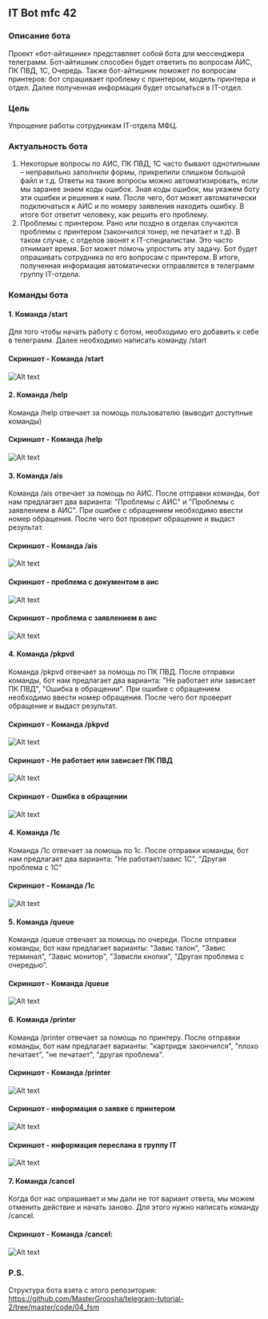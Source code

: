 ## IT Bot mfc 42
### Описание бота
Проект «бот-айтишник» представляет собой бота для мессенджера телеграмм. Бот-айтишник способен будет ответить по вопросам 
АИС, ПК ПВД, 1С, Очередь.  Также бот-айтишник поможет по вопросам принтеров: бот спрашивает проблему
с принтером, модель принтера и отдел. Далее полученная информация будет отсылаться в IT-отдел.
### Цель
Упрощение работы сотрудникам IT-отдела МФЦ.
### Актуальность бота
1. Некоторые вопросы по АИС, ПК ПВД, 1С часто бывают однотипными – неправильно заполнили формы, прикрепили слишком большой файл и т.д. Ответы на такие вопросы можно автоматизировать, если мы заранее знаем коды ошибок. Зная коды ошибок, мы укажем боту эти ошибки и решения к ним. После чего, бот может автоматически подключаться к АИС и по номеру заявления находить ошибку. В итоге бот ответит человеку, как решить его проблему.
2. Проблемы с принтером. Рано или поздно в отделах случаются проблемы с принтером (закончился тонер, не печатает и т.д). В таком случае, с отделов звонят к IT-специалистам. Это часто отнимает время. Бот может помочь упростить эту задачу. Бот будет опрашивать сотрудника по его вопросам с принтером. В итоге, полученная информация автоматически отправляется в телеграмм группу IT-отдела.
### Команды бота
#### 1. Команда /start
Для того чтобы начать работу с ботом, необходимо его добавить к себе в телеграмм. Далее необходимо
написать команду /start
#### Скриншот - Команда /start
![Alt text](/screenshots/start.PNG "Скриншот - Команда /start")
#### 2. Команда /help
Команда /help отвечает за помощь пользователю (выводит доступные команды)
#### Скриншот - Команда /help
![Alt text](/screenshots/help.PNG "Скриншот - Команда /help")
#### 3. Команда /ais
Команда /ais отвечает за помощь по АИС. После отправки команды, бот нам предлагает два варианта:
"Проблемы с АИС" и "Проблемы с заявлением в АИС".
При ошибке с обращением необходимо ввести номер обращения. После чего бот проверит обращение и выдаст результат.
#### Скриншот - Команда /ais
![Alt text](/screenshots/ais_start.PNG "Скриншот - Команда /ais")
#### Скриншот - проблема с документом в аис
![Alt text](/screenshots/ais_doc_problem.PNG "Скриншот - проблема с документом в аис")
#### Скриншот - проблема с заявлением в аис
![Alt text](/screenshots/ais_request_problem.PNG "Скриншот - проблема с заявлением в аис")
#### 4. Команда /pkpvd
Команда /pkpvd отвечает за помощь по ПК ПВД. После отправки команды, бот нам предлагает два варианта:
"Не работает или зависает ПК ПВД", "Ошибка в обращении".
При ошибке с обращением необходимо ввести номер обращения. После чего бот проверит обращение и выдаст результат.
#### Скриншот - Команда /pkpvd
![Alt text](/screenshots/pkpvd.PNG "Скриншот - Команда /pkpvd")
#### Скриншот - Не работает или зависает ПК ПВД
![Alt text](/screenshots/pkpvd_appeal_problem.PNG "Скриншот - Не работает или зависает ПК ПВД")
#### Скриншот - Ошибка в обращении
![Alt text](/screenshots/pkpvd_appeal_problem2.PNG "Скриншот - Ошибка в обращении")
#### 4. Команда /1c
Команда /1c отвечает за помощь по 1с. После отправки команды, бот нам предлагает два варианта:
"Не работает/завис 1С", "Другая проблема с 1С"
#### Скриншот - Команда /1c
![Alt text](/screenshots/buh_1c.PNG "Скриншот - Команда /1c")
#### 5. Команда /queue
Команда /queue отвечает за помощь по очереди. После отправки команды, бот нам предлагает варианты:
"Завис талон", "Завис терминал", "Завис монитор", "Зависли кнопки", "Другая проблема с очередью".
#### Скриншот - Команда /queue
![Alt text](/screenshots/queue.PNG "Скриншот - Команда /queue")
#### 6. Команда /printer 
Команда /printer отвечает за помощь по принтеру. После отправки команды, бот нам предлагает варианты:
"картридж закончился", "плохо печатает", "не печатает", "другая проблема".
#### Скриншот - Команда /printer
![Alt text](/screenshots/printer_start.PNG "Скриншот - Команда /printer")
#### Скриншот - информация о заявке с принтером
![Alt text](/screenshots/printer_all_info.PNG "Скриншот - информация о заявке с принтером")
#### Скриншот - информация переслана в группу IT
![Alt text](/screenshots/group_info.PNG "Скриншот - информация переслана в группу IT")
#### 7. Команда /cancel 
Когда бот нас опрашивает и мы дали не тот вариант ответа, мы можем отменить действие и начать заново.
Для этого нужно написать команду /cancel.
#### Скриншот - Команда /cancel:
![Alt text](/screenshots/cancel.PNG "Скриншот - Команда /cancel")

### P.S.
Структура бота взята с этого репозитория: https://github.com/MasterGroosha/telegram-tutorial-2/tree/master/code/04_fsm